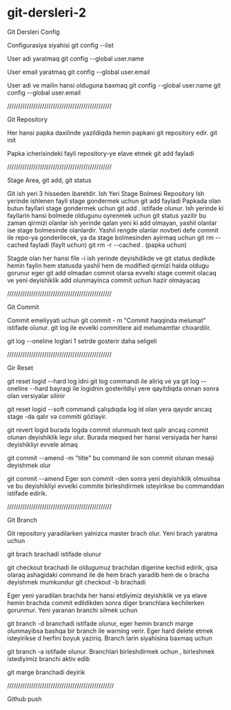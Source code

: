 
# git-dersleri-2

Git Dersleri Config

Configurasiya siyahisi
git config --list 

User adi yaratmaq
git config --global user.name

User email yaratmaq
git config --global user.email

User adi ve mailin hansi olduguna baxmaq
git config --global user.name
git config --global user.email



////////////////////////////////////////////////


Git Repository

Her hansi papka daxilinde yazildiqda hemin papkani git repository edir.
git init

Papka icherisindeki fayli repository-ye elave etmek
git add fayladi


////////////////////////////////////////////////

Stage Area, git add, git status

Git ish yeri 3 hisseden ibaretdir.
Ish Yeri
Stage Bolmesi
Repository
Ish yerinde ishlenen fayli stage gondermek uchun
git add fayladi
Papkada olan butun fayllari stage gondermek uchun
git add .
istifade olunur. Ish yerinde ki fayllarin hansi bolmede oldugunu oyrenmek uchun
git status
yazilir bu zaman qirmizi olanlar ish yerinde qalan yeni ki add olmayan, yashil olanlar ise stage bolmesinde olanlardir. Yashil rengde olanlar novbeti defe commit ile repo-ya gonderilecek, ya da stage bolmesinden ayirmaq uchun
git rm --cached fayladi  (faylt uchun)
git rm -r --cached .  (papka uchun)

Stagde olan her hansi file -i ish yerinde deyishdikde ve git status dedikde hemin faylin hem statusda yashil hem de modified qirmizi halda oldugu gorunur eger git add olmadan commit olarsa evvelki stage commit olacaq ve yeni deyishiklik add olunmayinca commit uchun hazir olmayacaq


////////////////////////////////////////////////


Git Commit

Commit emeliyyati uchun
git commit - m "Commit haqqinda melumat"
istifade olunur.
git log
ile evvelki commitlere aid melumamtlar chixardilir.

git log --oneline
loglari 1 setrde gosterir daha seligeli


////////////////////////////////////////////////


Gir Reset

 git reset logid --hard
log idni git log commandi ile aliriq ve ya git log --oneline --hard bayragi  ile logidnin gosterildiyi yere qayitdiqda onnan sonra olan versiyalar  silinir

  git reset logid --soft
commandi çalışdıqda log id olan yerə qayıdır ancaq stage -da qalır və commiti gözləyir.

 git revert  logid
burada  logda commit olunmush text qalir ancaq commit olunan deyishiklik legv olur. Burada meqsed her hansi versiyada her hansi deyishikliyi evvele almaq

git commit --amend -m "title"
bu command ile son commit olunan mesaji deyishmek olur

git commit --amend
Eger son commit -den sonra yeni deyishiklik olmushsa ve bu deyishikliyi evvelki commite birleshdirmek isteyirikse bu commanddan istifade edirik.

////////////////////////////////////////////////


Git Branch

Git repository yaradilarken yalnizca master brach olur. Yeni brach yaratma uchun

git brach brachadi
istifade olunur

git checkout brachadi
ile oldugumuz brachdan digerine kechid edirik, qisa olaraq ashagidaki command ile de hem brach yaradib hem de o bracha deyishmek mumkundur
git checkout  -b brachadi

Eger yeni yaradilan brachda her hansi etdiyimiz deyishiklik ve ya elave hemin brachda commit edildikden sonra  diger branchlara kechilerken gorunmur. Yeni yaranan branchi silmek uchun

git branch -d branchadi
istifade olunur,  eger hemin branch marge olunmayibsa bashqa bir branch ile warning verir. Eger hard delete etmek isteyirikse d herfini boyuk yaziriq.
Branch larin siyahisina baxmaq uchun

git branch -a
istifade olunur.
Branchlari birleshdirmek uchun , birleshmek istediyimiz branchi aktiv edib

git marge branchadi
deyirik

/////////////////////////////////////////////////


Github push


